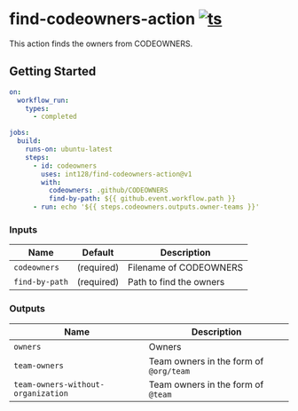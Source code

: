 # find-codeowners-action [![ts](https://github.com/int128/find-codeowners-action/actions/workflows/ts.yaml/badge.svg)](https://github.com/int128/find-codeowners-action/actions/workflows/ts.yaml)

This action finds the owners from CODEOWNERS.

## Getting Started

```yaml
on:
  workflow_run:
    types:
      - completed

jobs:
  build:
    runs-on: ubuntu-latest
    steps:
      - id: codeowners
        uses: int128/find-codeowners-action@v1
        with:
          codeowners: .github/CODEOWNERS
          find-by-path: ${{ github.event.workflow.path }}
      - run: echo '${{ steps.codeowners.outputs.owner-teams }}'
```

### Inputs

| Name           | Default    | Description             |
| -------------- | ---------- | ----------------------- |
| `codeowners`   | (required) | Filename of CODEOWNERS  |
| `find-by-path` | (required) | Path to find the owners |

### Outputs

| Name                               | Description                            |
| ---------------------------------- | -------------------------------------- |
| `owners`                           | Owners                                 |
| `team-owners`                      | Team owners in the form of `@org/team` |
| `team-owners-without-organization` | Team owners in the form of `@team`     |
